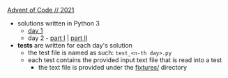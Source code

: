 [Advent of Code // 2021](https://adventofcode.com/2021/)

* solutions written in Python 3
  * [day 1](./day_01.py)
  * day 2 - [part I](./day_02.py) | [part II](./day_02ii.py)
* **tests** are written for each day's solution
  * the test file is named as such: `test_<n-th day>.py`
  * each test contains the provided input text file that is read into a test
    * the text file is provided under the [fixtures/](./fixtures) directory
